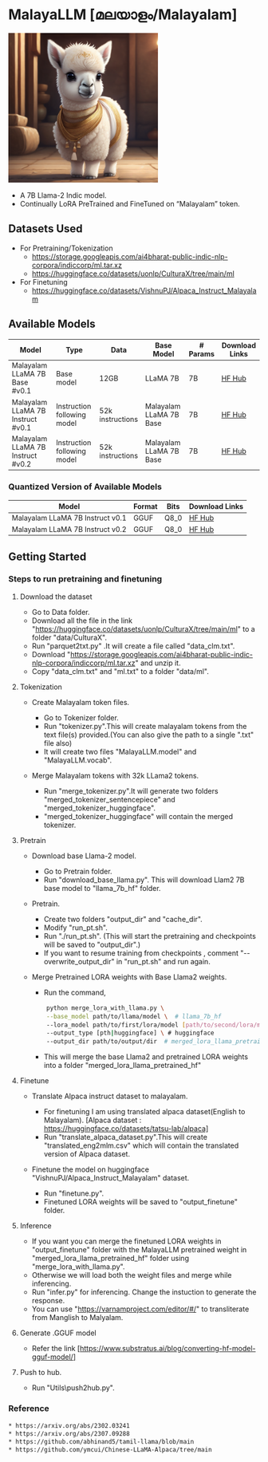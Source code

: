 # MalayaLLM [മലയാളം/Malayalam]
<img src="Assets/Baby_MalayaLLM.png" alt="MalayaLLM Image" width="300" height="auto">

- A 7B Llama-2 Indic model.
- Continually LoRA PreTrained and FineTuned on “Malayalam” token.

## Datasets Used
  * For Pretraining/Tokenization
	* https://storage.googleapis.com/ai4bharat-public-indic-nlp-corpora/indiccorp/ml.tar.xz
 	* https://huggingface.co/datasets/uonlp/CulturaX/tree/main/ml
  * For Finetuning
  	* https://huggingface.co/datasets/VishnuPJ/Alpaca_Instruct_Malayalam 

 ## Available Models

| Model                    | Type                        | Data              | Base Model           | # Params | Download Links                                                         |
|--------------------------|-----------------------------|-------------------|----------------------|------|------------------------------------------------------------------------|
| Malayalam LLaMA 7B Base   #v0.1   | Base model                  | 12GB              | LLaMA 7B             | 7B   | [HF Hub](https://huggingface.co/VishnuPJ/MalayaLLM_7B_Base)     |
| Malayalam LLaMA 7B Instruct  #v0.1| Instruction following model | 52k instructions | Malayalam LLaMA 7B Base  | 7B   | [HF Hub](https://huggingface.co/VishnuPJ/MalayaLLM_7B_Instruct_v0.1) |
| Malayalam LLaMA 7B Instruct  #v0.2| Instruction following model | 52k instructions | Malayalam LLaMA 7B Base  | 7B   | [HF Hub](https://huggingface.co/VishnuPJ/MalayaLLM_7B_Instruct_v0.2) |

### Quantized Version of Available Models

| Model                    | Format | Bits                 | Download Links                                                               |
|--------------------------|--------|----------------------|------------------------------------------------------------------------------|
| Malayalam LLaMA 7B Instruct   v0.1  | GGUF   | Q8_0 | [HF Hub](https://huggingface.co/VishnuPJ/MalayaLLM_7B_Instruct_v0.1_GGUF)      |
| Malayalam LLaMA 7B Instruct   v0.2  | GGUF   | Q8_0 | [HF Hub](https://huggingface.co/VishnuPJ/MalayaLLM_7B_Instruct_v0.2_GGUF)      |


## Getting Started

### Steps to run pretraining and finetuning
1) Download the dataset

	* Go to Data folder.
	* Download all the file in the link "https://huggingface.co/datasets/uonlp/CulturaX/tree/main/ml" to a folder "data/CulturaX".
    * Run "parquet2txt.py" .It will create a file called "data_clm.txt".
	* Download "https://storage.googleapis.com/ai4bharat-public-indic-nlp-corpora/indiccorp/ml.tar.xz" and unzip it.
	* Copy "data_clm.txt" and "ml.txt" to a folder "data/ml". 

2) Tokenization
	
   * Create Malayalam token files.

		* Go to Tokenizer folder.
		* Run "tokenizer.py".This will create malayalam tokens from the text file(s) provided.(You can also give the path to a single ".txt" file also)
		* It will create two files "MalayaLLM.model" and "MalayaLLM.vocab".

   * Merge Malayalam tokens with 32k LLama2 tokens.

		* Run "merge_tokenizer.py".It will generate two folders "merged_tokenizer_sentencepiece" and "merged_tokenizer_huggingface".
		* "merged_tokenizer_huggingface" will contain the merged tokenizer.

3) Pretrain

   * Download base Llama-2 model.

		* Go to Pretrain folder.
		* Run "download_base_llama.py". This will download Llam2 7B base model to "llama_7b_hf" folder.

   * Pretrain.

		* Create two folders "output_dir" and "cache_dir".
		* Modify "run_pt.sh".
		* Run "./run_pt.sh". (This will start the pretraining and checkpoints will be saved to "output_dir".) 
		* If you want to resume training from checkpoints , comment "--overwrite_output_dir" in "run_pt.sh" and run again.

   * Merge Pretrained LORA weights with Base Llama2 weights.

		* Run the command,
		```bash
			python merge_lora_with_llama.py \
    		--base_model path/to/llama/model \  # llama_7b_hf
    		--lora_model path/to/first/lora/model [path/to/second/lora/model] \ # checkpoint-22500
    		--output_type [pth|huggingface] \ # huggingface
    		--output_dir path/to/output/dir  # merged_lora_llama_pretrained_hf
        ```
    	* This will merge the base Llama2 and pretrained LORA weights into a folder "merged_lora_llama_pretrained_hf"

4) Finetune

   * Translate Alpaca instruct dataset to malayalam.

		* For finetuning I am using translated alpaca dataset(English to Malayalam).
 [Alpaca dataset : https://huggingface.co/datasets/tatsu-lab/alpaca]
		* Run "translate_alpaca_dataset.py".This will create "translated_eng2mlm.csv" which will contain the translated version of Alpaca dataset.

   * Finetune the model on huggingface "VishnuPJ/Alpaca_Instruct_Malayalam" dataset.

		* Run "finetune.py".
		* Finetuned LORA weights will be saved to "output_finetune" folder.


5) Inference

	* If you want you can merge the finetuned LORA  weights in "output_finetune" folder with the MalayaLLM pretrained weight in "merged_lora_llama_pretrained_hf" folder using "merge_lora_with_llama.py".
	* Otherwise we will load both the weight files and merge while inferencing.
	* Run "infer.py" for inferencing. Change the instuction to generate the response.
	* You can use "https://varnamproject.com/editor/#/" to transliterate from Manglish to Malyalam.


6) Generate .GGUF model

	* Refer the link [https://www.substratus.ai/blog/converting-hf-model-gguf-model/]

7) Push to hub.

	* Run "Utils\push2hub.py".

### Reference
	* https://arxiv.org/abs/2302.03241
 	* https://arxiv.org/abs/2307.09288
	* https://github.com/abhinand5/tamil-llama/blob/main
 	* https://github.com/ymcui/Chinese-LLaMA-Alpaca/tree/main
